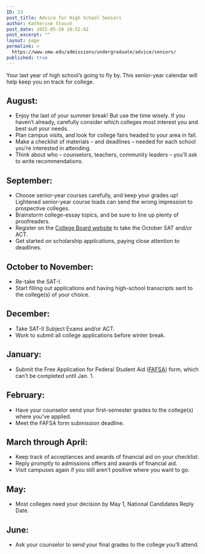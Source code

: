 ```yaml
---
ID: 23
post_title: Advice for High School Seniors
author: Katherine Stosch
post_date: 2015-05-26 18:52:42
post_excerpt: ""
layout: page
permalink: >
  https://www.umw.edu/admissions/undergraduate/advice/seniors/
published: true
---
```

Your last year of high school’s going to fly by. This senior-year calendar will help keep you on track for college.
<h2>August:</h2>
<ul>
	<li>Enjoy the last of your summer break! But use the time wisely. If you haven’t already, carefully consider which colleges most interest you and best suit your needs.</li>
	<li>Plan campus visits, and look for college fairs headed to your area in fall.</li>
	<li>Make a checklist of materials – and deadlines – needed for each school you’re interested in attending.</li>
	<li>Think about who – counselors, teachers, community leaders – you’ll ask to write recommendations.</li>
</ul>
<h2>September:</h2>
<ul>
	<li>Choose senior-year courses carefully, and keep your grades up! Lightened senior-year course loads can send the wrong impression to prospective colleges.</li>
	<li>Brainstorm college-essay topics, and be sure to line up plenty of proofreaders.</li>
	<li>Register on the <a href="https://www.collegeboard.org/">College Board website</a> to take the October SAT and/or ACT.</li>
	<li>Get started on scholarship applications, paying close attention to deadlines.</li>
</ul>
<h2>October to November:</h2>
<ul>
	<li>Re-take the SAT-I.</li>
	<li>Start filling out applications and having high-school transcripts sent to the college(s) of your choice.</li>
</ul>
<h2>December:</h2>
<ul>
	<li>Take SAT-II Subject Exams and/or ACT.</li>
	<li>Work to submit all college applications before winter break.</li>
</ul>
<h2>January:</h2>
<ul>
	<li>Submit the Free Application for Federal Student Aid (<a href="https://fafsa.ed.gov/">FAFSA</a>) form, which can’t be completed until Jan. 1.</li>
</ul>
<h2>February:</h2>
<ul>
	<li>Have your counselor send your first-semester grades to the college(s) where you’ve applied.</li>
	<li>Meet the FAFSA form submission deadline.</li>
</ul>
<h2>March through April:</h2>
<ul>
	<li>Keep track of acceptances and awards of financial aid on your checklist.</li>
	<li>Reply promptly to admissions offers and awards of financial aid.<a name="2"></a></li>
	<li>Visit campuses again if you still aren’t positive where you want to go.</li>
</ul>
<h2>May:</h2>
<ul>
	<li>Most colleges need your decision by May 1, National Candidates Reply Date.</li>
</ul>
<h2>June:</h2>
<ul>
	<li>Ask your counselor to send your final grades to the college you’ll attend.</li>
</ul>